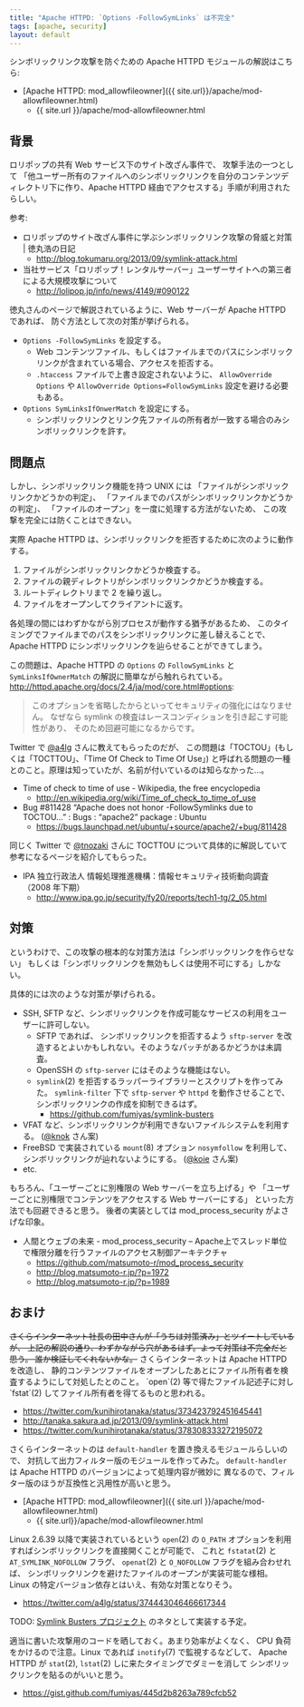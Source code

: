 ```yaml
---
title: "Apache HTTPD: `Options -FollowSymLinks` は不完全"
tags: [apache, security]
layout: default
---
```


シンボリックリンク攻撃を防ぐための Apache HTTPD モジュールの解説はこちら:

  * [Apache HTTPD: mod_allowfileowner]({{ site.url}}/apache/mod-allowfileowner.html)
    * {{ site.url }}/apache/mod-allowfileowner.html

## 背景

ロリポップの共有 Web サービス下のサイト改ざん事件で、
攻撃手法の一つとして
「他ユーザー所有のファイルへのシンボリックリンクを自分のコンテンツディレクトリ下に作り、Apache HTTPD 経由でアクセスする」手順が利用されたらしい。

参考:

  * ロリポップのサイト改ざん事件に学ぶシンボリックリンク攻撃の脅威と対策 | 徳丸浩の日記
    * <http://blog.tokumaru.org/2013/09/symlink-attack.html>
  * 当社サービス「ロリポップ！レンタルサーバー」ユーザーサイトへの第三者による大規模攻撃について
    * <http://lolipop.jp/info/news/4149/#090122>

徳丸さんのページで解説されているように、Web サーバーが Apache HTTPD であれば、
防ぐ方法として次の対策が挙げられる。

  * `Options -FollowSymLinks` を設定する。
    * Web コンテンツファイル、もしくはファイルまでのパスにシンボリックリンクが含まれている場合、アクセスを拒否する。
    * `.htaccess` ファイルで上書き設定されないように、
      `AllowOverride Options` や `AllowOverride Options=FollowSymLinks`
      設定を避ける必要もある。
  * `Options SymLinksIfOnwerMatch` を設定にする。
    * シンボリックリンクとリンク先ファイルの所有者が一致する場合のみシンボリックリンクを許す。

## 問題点

しかし、シンボリックリンク機能を持つ UNIX には
「ファイルがシンボリックリンクかどうかの判定」、
「ファイルまでのパスがシンボリックリンクかどうかの判定」、
「ファイルのオープン」を一度に処理する方法がないため、
この攻撃を完全には防くことはできない。

実際 Apache HTTPD は、シンボリックリンクを拒否するために次のように動作する。

  1. ファイルがシンボリックリンクかどうか検査する。
  2. ファイルの親ディレクトリがシンボリックリンクかどうか検査する。
  3. ルートディレクトリまで 2 を繰り返し。
  4. ファイルをオープンしてクライアントに返す。

各処理の間にはわずかながら別プロセスが動作する猶予があるため、
このタイミングでファイルまでのパスをシンボリックリンクに差し替えることで、
Apache HTTPD にシンボリックリンクを辿らせることができてしまう。

この問題は、Apache HTTPD の `Options` の `FollowSymLinks` と
`SymLinksIfOwnerMatch` の解説に簡単ながら触れられている。
<http://httpd.apache.org/docs/2.4/ja/mod/core.html#options>:

> このオプションを省略したからといってセキュリティの強化にはなりません。 
> なぜなら symlink の検査はレースコンディションを引き起こす可能性があり、
> そのため回避可能になるからです。

Twitter で [@a4lg](https://twitter.com/a4lg) さんに教えてもらったのだが、
この問題は「TOCTOU」(もしくは「TOCTTOU」、「Time Of Check to Time Of Use」)
と呼ばれる問題の一種とのこと。原理は知っていたが、名前が付いているのは知らなかった…。

  * Time of check to time of use - Wikipedia, the free encyclopedia
    * <http://en.wikipedia.org/wiki/Time_of_check_to_time_of_use>
  * Bug #811428 “Apache does not honor -FollowSymlinks due to TOCTOU...” : Bugs : “apache2” package : Ubuntu
    * <https://bugs.launchpad.net/ubuntu/+source/apache2/+bug/811428>

同じく Twitter で [@tnozaki](https://twitter.com/tnozaki) さんに
TOCTTOU について具体的に解説していて参考になるページを紹介してもらった。

  * IPA 独立行政法人 情報処理推進機構：情報セキュリティ技術動向調査（2008 年下期）
    * <http://www.ipa.go.jp/security/fy20/reports/tech1-tg/2_05.html>

## 対策

というわけで、この攻撃の根本的な対策方法は「シンボリックリンクを作らせない」
もしくは「シンボリックリンクを無効もしくは使用不可にする」しかない。

具体的には次のような対策が挙げられる。

  * SSH, SFTP など、シンボリックリンクを作成可能なサービスの利用をユーザーに許可しない。
    * SFTP であれば、 シンボリックリンクを拒否するよう `sftp-server`
      を改造するとよいかもしれない。そのようなパッチがあるかどうかは未調査。
    * OpenSSH の `sftp-server` にはそのような機能はない。
    * `symlink`(2) を拒否するラッパーライブラリーとスクリプトを作ってみた。
      `symlink-filter` 下で `sftp-server` や `httpd` を動作させることで、
      シンボリックリンクの作成を抑制できるはず。
      * <https://github.com/fumiyas/symlink-busters>
  * VFAT など、シンボリックリンクが利用できないファイルシステムを利用する。
    ([@knok](https://twitter.com/knok) さん案)
  * FreeBSD で実装されている `mount`(8) オプション `nosymfollow` を利用して、
    シンボリックリンクが辿れないようにする。
    ([@koie](https://twitter.com/koie) さん案)
  * etc.

もちろん、「ユーザーごとに別権限の Web サーバーを立ち上げる」や
「ユーザーごとに別権限でコンテンツをアクセスする Web サーバーにする」
といった方法でも回避できると思う。
後者の実装としては mod_process_security がよさげな印象。

  * 人間とウェブの未来 - mod_process_security – Apache上でスレッド単位で権限分離を行うファイルのアクセス制御アーキテクチャ
    * <https://github.com/matsumoto-r/mod_process_security>
    * <http://blog.matsumoto-r.jp/?p=1972>
    * <http://blog.matsumoto-r.jp/?p=1989>

## おまけ

<del>
さくらインターネット社長の田中さんが「うちは対策済み」とツイートしているが、
上記の解説の通り、わずかながら穴があるはず。よって対策は不完全だと思う。
誰か検証してくれないかな。</del>
さくらインターネットは Apache HTTPD を改造し、
静的コンテンツファイルをオープンしたあとにファイル所有者を検査するようにして対処したとのこと。
`open`(2) 等で得たファイル記述子に対し
`fstat`(2) してファイル所有者を得てるものと思われる。

  * <https://twitter.com/kunihirotanaka/status/373423792451645441>
  * <http://tanaka.sakura.ad.jp/2013/09/symlink-attack.html>
  * <https://twitter.com/kunihirotanaka/status/378308333272195072>

さくらインターネットのは `default-handler` を置き換えるモジュールらしいので、
対抗して出力フィルター版のモジュールを作ってみた。
`default-handler` は Apache HTTPD のバージョンによって処理内容が微妙に
異なるので、フィルター版のほうが互換性と汎用性が高いと思う。

  * [Apache HTTPD: mod_allowfileowner]({{ site.url }}/apache/mod-allowfileowner.html)
    * {{ site.url}}/apache/mod-allowfileowner.html

Linux 2.6.39 以降で実装されているという `open`(2) の
`O_PATH` オプションを利用すればシンボリックリンクを直接開くことが可能で、
これと `fstatat`(2) と `AT_SYMLINK_NOFOLLOW` フラグ、
`openat`(2) と `O_NOFOLLOW` フラグを組み合わせれば、
シンボリックリンクを避けたファイルのオープンが実装可能な様相。
Linux の特定バージョン依存とはいえ、有効な対策となりそう。

  * <https://twitter.com/a4lg/status/374443046466617344>

TODO: [Symlink Busters プロジェクト](https://github.com/fumiyas/symlink-busters)
のネタとして実装する予定。

適当に書いた攻撃用のコードを晒しておく。あまり効率がよくなく、
CPU 負荷をかけるので注意。Linux であれば `inotify`(7) で監視するなどして、
Apache HTTPD が `stat`(2), `lstat`(2) しに来たタイミングでダミーを消して
シンボリックリンクを貼るのがいいと思う。

  * <https://gist.github.com/fumiyas/445d2b8263a789cfcb52>

